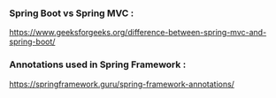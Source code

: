 ### Spring Boot vs Spring MVC :
https://www.geeksforgeeks.org/difference-between-spring-mvc-and-spring-boot/ <br/>

### Annotations used in Spring Framework :
https://springframework.guru/spring-framework-annotations/ <br/>
